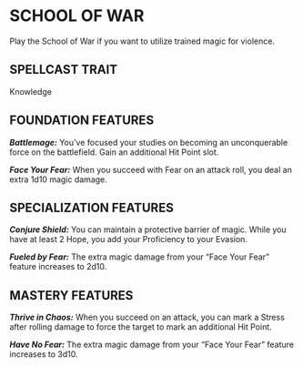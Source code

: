 # SCHOOL OF WAR

Play the School of War if you want to utilize trained magic for violence.

## SPELLCAST TRAIT

Knowledge

## FOUNDATION FEATURES

***Battlemage:*** You’ve focused your studies on becoming an unconquerable force on the battlefield. Gain an additional Hit Point slot.

***Face Your Fear:*** When you succeed with Fear on an attack roll, you deal an extra 1d10 magic damage.

## SPECIALIZATION FEATURES

***Conjure Shield:*** You can maintain a protective barrier of magic. While you have at least 2 Hope, you add your Proficiency to your Evasion.

***Fueled by Fear:*** The extra magic damage from your “Face Your Fear” feature increases to 2d10.

## MASTERY FEATURES

***Thrive in Chaos:*** When you succeed on an attack, you can mark a Stress after rolling damage to force the target to mark an additional Hit Point.

***Have No Fear:*** The extra magic damage from your “Face Your Fear” feature increases to 3d10.
